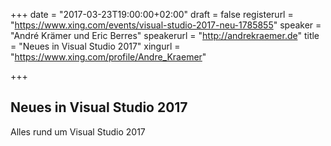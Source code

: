 +++
date = "2017-03-23T19:00:00+02:00"
draft = false
registerurl = "https://www.xing.com/events/visual-studio-2017-neu-1785855"
speaker = "André Krämer und Eric Berres"
speakerurl = "http://andrekraemer.de"
title = "Neues in Visual Studio 2017"
xingurl = "https://www.xing.com/profile/Andre_Kraemer"

+++

## Neues in Visual Studio 2017
Alles rund um Visual Studio 2017

